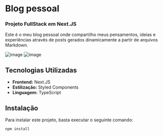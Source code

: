 # Blog pessoal 
### Projeto FullStack em Next.JS
Este é o meu blog pessoal onde compartilho meus pensamentos, ideias e experiências através de posts gerados dinamicamente a partir de arquivos Markdown.

![image](https://github.com/ThiagoMoura963/nextjs-fullstack/assets/76569184/7b61a554-c304-4e89-aef4-66d62be8188f)
![image](https://github.com/ThiagoMoura963/nextjs-fullstack/assets/76569184/7319bb1f-1ced-4a6f-b48b-83698f02f894)


## Tecnologias Utilizadas

- **Frontend:** Next.JS
- **Estilização:** Styled Components
- **Linguagem:** TypeScript

## Instalação

Para instalar este projeto, basta executar o seguinte comando:

```bash
npm install
